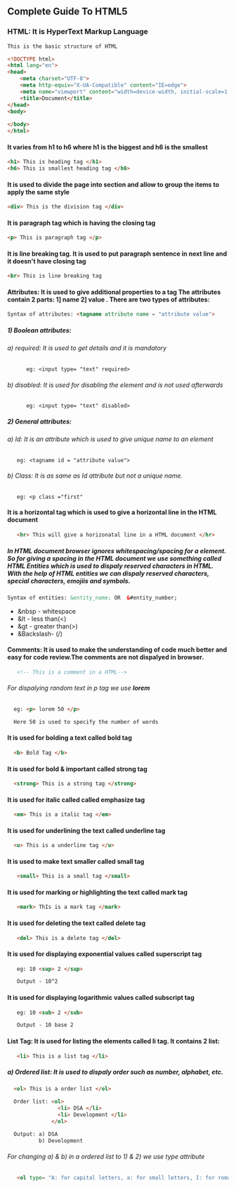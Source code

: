 ## Complete Guide To HTML5

### HTML: It is HyperText Markup Language

```html
This is the basic structure of HTML

<!DOCTYPE html>
<html lang="en">
<head>
    <meta charset="UTF-8">
    <meta http-equiv="X-UA-Compatible" content="IE=edge">
    <meta name="viewport" content="width=device-width, initial-scale=1.0">
    <title>Document</title>
</head>
<body>
    
</body>
</html>
```

#### It varies from h1 to h6 where h1 is the biggest and h6 is the smallest
```html
<h1> This is heading tag </h1>
<h6> This is smallest heading tag </h6>
```
#### It is used to divide the page into section and allow to group the items to apply the same style
```html
<div> This is the division tag </div>
```
#### It is paragraph tag which is having the closing tag
```html
<p> This is paragraph tag </p>
```

#### It is line breaking tag. It is used to put paragraph sentence in next line and it doesn't have closing tag
```html
<br> This is line breaking tag
```
#### Attributes: It is used to give additional properties to a tag The attributes contain 2 parts: 1] name 2] value . There are two types of attributes:

```html
Syntax of attributes: <tagname attribute name = "attribute value">
```
##### 1) Boolean attributes: 

###### a) required: It is used to get details and it is mandatory
          eg: <input type= "text" required>

###### b) disabled: It is used for disabling the element and is not used afterwards
          eg: <input type= "text" disabled>

##### 2) General attributes:

###### a) Id: It is an attribute which is used to give unique name to an element
       eg: <tagname id = "attribute value">

###### b) Class: It is as same as Id attribute but not a unique name.
       eg: <p class ="first"
       
#### It is a horizontal tag which is used to give a horizontal line in the HTML document

```html
   <hr> This will give a horizonatal line in a HTML document </hr>
```

##### In HTML document browser ignores whitespacing/spacing for a element. So for giving a spacing in the HTML document we use something called **HTML Entities** which is used to dispaly reserved characters in HTML. With the help of HTML entities we can dispaly reserved characters, special characters, emojiis and symbols.

```html
Syntax of entities: &entity_name; OR  &#entity_number;
```
* &nbsp - whitespace 
* &lt - less than(<) 
* &gt - greater than(>) 
* &Backslash- (/)

#### Comments: It is used to make the understanding of code much better and easy for code review.The comments are not dispalyed in browser.

```html
   <!-- This is a comment in a HTML-->
```
###### For dispalying random text in p tag we use **lorem**


```html
  eg: <p> lorem 50 </p> 

  Here 50 is used to specify the number of words
```
#### It is used for bolding a text called bold tag
```html
  <b> Bold Tag </b>
```
#### It is used for bold & important called strong tag
```html
  <strong> This is a strong tag </strong>
```
#### It is used for italic called called emphasize tag
```html
  <em> This is a italic tag </em>
```
#### It is used for underlining the text called underline tag
```html
  <u> This is a underline tag </u>
```
#### It is used to make text smaller called small tag
```html
   <small> This is a small tag </small>
```
#### It is used for marking or highlighting the text called mark tag
```html
   <mark> ThIs is a mark tag </mark>
```
#### It is used for deleting the text called delete tag
```html
   <del> This is a delete tag </del>
```
#### It is used for displaying exponential values called superscript tag
```html
   eg: 10 <sup> 2 </sup> 

   Output - 10^2
```
#### It is used for displaying logarithmic values called subscript tag
```html
   eg: 10 <sub> 2 </sub>

   Output - 10 base 2
```
#### List Tag: It is used for listing the elements called li tag. It contains 2 list:

```html
   <li> This is a list tag </li>
```

##### a) Ordered list: It is used to dispaly order such as number, alphabet, etc.

```html
  <ol> This is a order list </ol>

  Order list: <ol>
                <li> DSA </li>
                <li> Development </li>
              </ol>

  Output: a) DSA
          b) Development
```
###### For changing a) & b) in a ordered list to 1) & 2) we use type attribute
```html
   <ol type= "A: for capital letters, a: for small letters, I: for roman big number, i: for roman small number"> </ol>
```